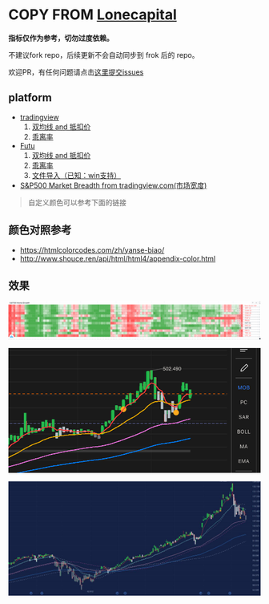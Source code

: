 # COPY FROM [Lonecapital](https://lonecapital.com/investment/7938/#more-7938)

**指标仅作为参考，切勿过度依赖。**

不建议fork repo，后续更新不会自动同步到 frok 后的 repo。

欢迎PR，有任何问题请点击[这里提交issues](https://github.com/kentio/lonecapital-chart/issues/new)

## platform
- [tradingview](/tradingview)
    1. [双均线 and 抵扣价](/tradingview#双均线抵扣价)
    2. [乖离率](/tradingview#乖离率)
- [Futu](/futu)
    1. [双均线 and 抵扣价](/futu#双均线pc版)
    2. [乖离率](/futu#gll-乖离率)
    3. [文件导入（已知：win支持）](/futu#文件导入)
- [S&P500 Market Breadth from tradingview.com(市场宽度)](https://github.com/bankrollhunter/tradingview-scripts)

>自定义颜色可以参考下面的链接

## 颜色对照参考
- https://htmlcolorcodes.com/zh/yanse-biao/
- http://www.shouce.ren/api/html/html4/appendix-color.html

## 效果
![Market-Breadth](/Market-Breadth/market-tradingview.png)

![Mobile](/futu/Mobile.jpg)

![PC](/futu/PC.jpg)

 